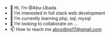 - 👋 Hi, I’m @Abu-Ubada
- 👀 I’m interested in full stack web development
- 🌱 I’m currently learning php, sql, mysql
- 💞️ I’m looking to collaborate on ...
- 📫 How to reach me abcoding17@gmail.com

<!---
Abu-Ubada2020/Abu-Ubada2020 is a ✨ special ✨ repository because its `README.md` (this file) appears on your GitHub profile.
You can click the Preview link to take a look at your changes.
--->
